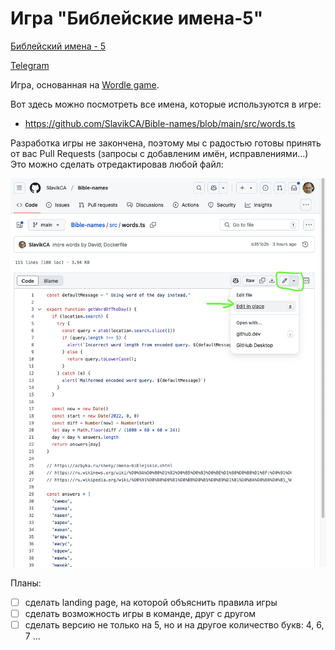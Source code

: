 # Игра "Библейские имена-5"

[Библейский имена - 5](https://names.acloud.app/)

[Telegram](https://t.me/RuBibleGames)

Игра, основанная на [Wordle game](https://www.nytimes.com/games/wordle/index.html). 

Вот здесь можно посмотреть все имена, которые используются в игре:
- https://github.com/SlavikCA/Bible-names/blob/main/src/words.ts

Разработка игры не закончена, поэтому мы с радостью готовы принять от вас Pull Requests (запросы с добавленим имён, исправлениями...)  
Это можно сделать отредактировав любой файл:

![Редактирование](.github/edit.png)

Планы:
- [ ] сделать landing page, на которой объяснить правила игры
- [ ] сделать возможность игры в команде, друг с другом
- [ ] сделать версию не только на 5, но и на другое количество букв: 4, 6, 7 ...

